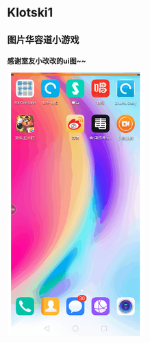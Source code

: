 # Klotski1

## 图片华容道小游戏

### 感谢室友小改改的ui图~~

![](https://github.com/Xxxseventea/ZhiHu-Daily/blob/master/images/%E4%B8%BB%E9%A1%B5%E9%9D%A2.gif)
